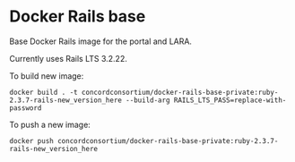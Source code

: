 # Docker Rails base

Base Docker Rails image for the portal and LARA.

Currently uses Rails LTS 3.2.22.

To build new image:

`docker build . -t concordconsortium/docker-rails-base-private:ruby-2.3.7-rails-new_version_here --build-arg RAILS_LTS_PASS=replace-with-password`

To push a new image:

`docker push concordconsortium/docker-rails-base-private:ruby-2.3.7-rails-new_version_here`
